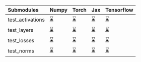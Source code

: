 | Submodules       | Numpy                                                                                                                           | Torch                                                                                                                           | Jax                                                                                                                             | Tensorflow                                                                                                                      |
|:-----------------|:--------------------------------------------------------------------------------------------------------------------------------|:--------------------------------------------------------------------------------------------------------------------------------|:--------------------------------------------------------------------------------------------------------------------------------|:--------------------------------------------------------------------------------------------------------------------------------|
| test_activations | <a href="https://github.com/unifyai/ivy/runs/7851344739?check_suite_focus=true" rel="noopener noreferrer" target="_blank">⌛</a> | <a href="https://github.com/unifyai/ivy/runs/7851345091?check_suite_focus=true" rel="noopener noreferrer" target="_blank">⌛</a> | <a href="https://github.com/unifyai/ivy/runs/7851345503?check_suite_focus=true" rel="noopener noreferrer" target="_blank">⌛</a> | <a href="https://github.com/unifyai/ivy/runs/7851345737?check_suite_focus=true" rel="noopener noreferrer" target="_blank">⌛</a> |
| test_layers      | <a href="https://github.com/unifyai/ivy/runs/7851344807?check_suite_focus=true" rel="noopener noreferrer" target="_blank">⌛</a> | <a href="https://github.com/unifyai/ivy/runs/7851345209?check_suite_focus=true" rel="noopener noreferrer" target="_blank">⌛</a> | <a href="https://github.com/unifyai/ivy/runs/7851345562?check_suite_focus=true" rel="noopener noreferrer" target="_blank">⌛</a> | <a href="https://github.com/unifyai/ivy/runs/7851345799?check_suite_focus=true" rel="noopener noreferrer" target="_blank">⌛</a> |
| test_losses      | <a href="https://github.com/unifyai/ivy/runs/7851344888?check_suite_focus=true" rel="noopener noreferrer" target="_blank">⌛</a> | <a href="https://github.com/unifyai/ivy/runs/7851345312?check_suite_focus=true" rel="noopener noreferrer" target="_blank">⌛</a> | <a href="https://github.com/unifyai/ivy/runs/7851345627?check_suite_focus=true" rel="noopener noreferrer" target="_blank">⌛</a> | <a href="https://github.com/unifyai/ivy/runs/7851345844?check_suite_focus=true" rel="noopener noreferrer" target="_blank">⌛</a> |
| test_norms       | <a href="https://github.com/unifyai/ivy/runs/7851344994?check_suite_focus=true" rel="noopener noreferrer" target="_blank">⌛</a> | <a href="https://github.com/unifyai/ivy/runs/7851345413?check_suite_focus=true" rel="noopener noreferrer" target="_blank">⌛</a> | <a href="https://github.com/unifyai/ivy/runs/7851345663?check_suite_focus=true" rel="noopener noreferrer" target="_blank">⌛</a> | <a href="https://github.com/unifyai/ivy/runs/7851345919?check_suite_focus=true" rel="noopener noreferrer" target="_blank">⌛</a> |